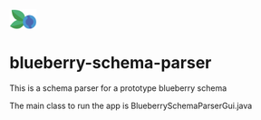 <img src="https://github.com/bluerobotics/blueberry-schema-parser/blob/main/src/com/bluerobotics/blueberry/schema/parser/resources/Project%20Blueberry%20Logo.png" width="48">

# blueberry-schema-parser
This is a schema parser for a prototype blueberry schema

The main class to run the app is BlueberrySchemaParserGui.java



